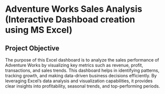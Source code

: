 # Adventure Works Sales Analysis (Interactive Dashboad creation using MS Excel)
## Project Objective
The purpose of this Excel dashboard is to analyze the sales performance of Adventure Works by visualizing key metrics such as revenue, profit, transactions, and sales trends. This dashboard helps in identifying patterns, tracking growth, and making data-driven business decisions efficiently. By leveraging Excel’s data analysis and visualization capabilities, it provides clear insights into profitability, seasonal trends, and top-performing periods.
